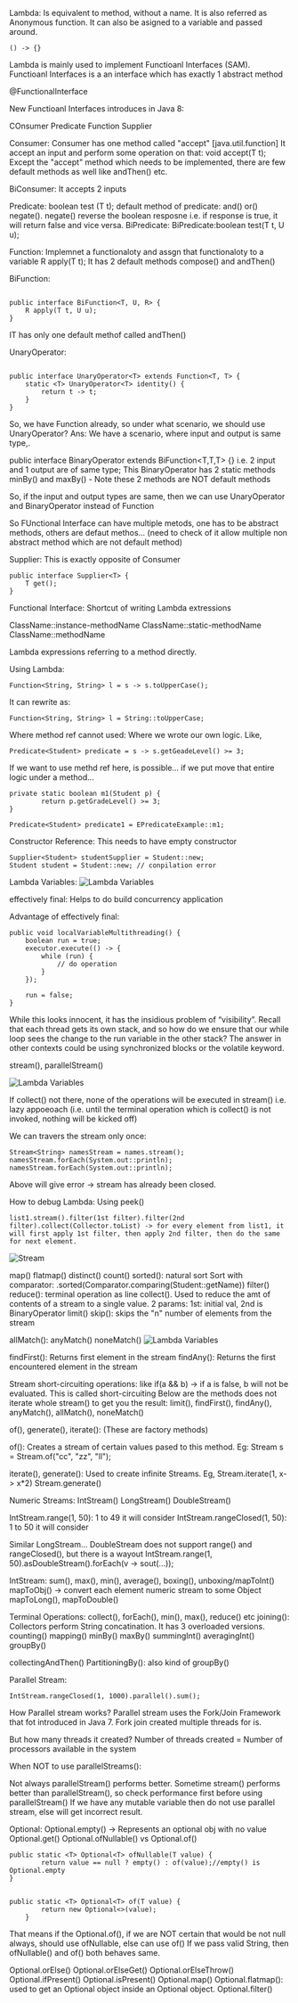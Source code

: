 
Lambda: Is equivalent to method, without a name. It is also referred as Anonymous function. It can also be asigned to a variable and passed around.
```
() -> {}
```

Lambda is mainly used to implement Functioanl Interfaces (SAM). Functioanl Interfaces is a an interface which has exactly 1 abstract method

@FunctionalInterface

New Functioanl Interfaces introduces in Java 8:

COnsumer
Predicate
Function 
Supplier


Consumer:
Consumer has one method called "accept" [java.util.function]
It accept an input and perform some operation on that: void accept(T t);
Except the "accept" method which needs to be implemented, there are few default methods as well like andThen() etc.

BiConsumer: It accepts 2 inputs

Predicate: boolean test (T t);
default method of predicate: and() or() negate(). negate() reverse the boolean resposne i.e. if response is true, it will return false and vice versa.
BiPredicate: BiPredicate:boolean test(T t, U u);

Function: Implemnet a functionaloty and assgn that functionaloty to a variable
R apply(T t);
It has 2 default methods compose() and andThen()

BiFunction:
```

public interface BiFunction<T, U, R> {
    R apply(T t, U u);
}
```

IT has only one default methof called andThen()


UnaryOperator: 
```

public interface UnaryOperator<T> extends Function<T, T> {
    static <T> UnaryOperator<T> identity() {
        return t -> t;
    }
}
```


So, we have Function already, so under what scenario, we should use UnaryOperator?
Ans: We have a scenario, where input and output is same type,.


public interface BinaryOperator<T> extends BiFunction<T,T,T> {}
i.e. 2 input and 1 output are of same type;
This BinaryOperator has 2 static methods minBy() and maxBy() - Note these 2 methods are NOT default methods

So, if the input and output types are same, then we can use UnaryOperator and BinaryOperator instead of Function

So FUnctional Interface can have multiple metods, one has to be abstract methods, others are defaut methos... (need to check of it allow multiple non abstract method which are not default method) 

Supplier: This is exactly opposite of Consumer
```
public interface Supplier<T> {
    T get();
}
```

Functional Interface:
Shortcut of writing Lambda extressions

ClassName::instance-methodName
ClassName::static-methodName
ClassName::methodName

Lambda expressions referring to a method directly.

Using Lambda:
```
Function<String, String> l = s -> s.toUpperCase();
```

It can rewrite as:
```
Function<String, String> l = String::toUpperCase;
```


Where method ref cannot used:
Where we wrote our own logic. Like,

```
Predicate<Student> predicate = s -> s.getGeadeLevel() >= 3;
```

If we want to use methd ref here, is possible... if we put move that entire logic under a method...

```
private static boolean m1(Student p) {
        return p.getGradeLevel() >= 3;
}

Predicate<Student> predicate1 = EPredicateExample::m1;
```

Constructor Reference: This needs to have empty constructor
```
Supplier<Student> studentSupplier = Student::new;
Student student = Student::new; // conpilation error
```


Lambda Variables:
![Lambda Variables](./1.PNG)

effectively final: Helps to do build concurrency application





Advantage of effectively final:

```
public void localVariableMultithreading() {
    boolean run = true;
    executor.execute(() -> {
        while (run) {
            // do operation
        }
    });
    
    run = false;
}
```

While this looks innocent, it has the insidious problem of “visibility”. Recall that each thread gets its own stack, and so how do we ensure that our while loop sees the change to the run variable in the other stack? The answer in other contexts could be using synchronized blocks or the volatile keyword.


stream(), parallelStream()

![Lambda Variables](./1.PNG)

If collect() not there, none of the operations will be executed in stream() i.e. lazy appoeoach (i.e. until the terminal operation which is collect() is not invoked, nothing will be kicked off)

We can travers the stream only once:
```
Stream<String> namesStream = names.stream();
namesStream.forEach(System.out::println);
namesStream.forEach(System.out::println);
```

Above will give error -> stream has already been closed.

How to debug Lambda: Using peek()

```
list1.stream().filter(1st filter).filter(2nd filter).collect(Collector.toList) -> for every element from list1, it will first apply 1st filter, then apply 2nd filter, then do the same for next element.
```
![Stream](./2.PNG)

map()
flatmap()
distinct()
count()
sorted(): natural sort
Sort with comparator: .sorted(Comparator.comparing(Student::getName))
filter()
reduce(): terminal operation as line collect(). Used to reduce the amt of contents of a stream to a single value.
2 params: 1st: initial val, 2nd is BinaryOperator<T>
limit()
skip(): skips the "n" number of elements from the stream


allMatch(): 
anyMatch()
noneMatch()
![Lambda Variables](./3.PNG)

findFirst(): Returns first element in the stream
findAny(): Returns the first encountered element in the stream

Stream short-circuiting operations:
like if(a && b) -> if a is false, b will not be evaluated. This is called short-circuiting 
Below are the methods does not iterate whole stream() to get you the result:
limit(), findFirst(), findAny(), anyMatch(), allMatch(), noneMatch()

of(), generate(), iterate(): (These are factory methods)

of(): Creates a stream of certain values pased to this method.
Eg: Stream<String> s = Stream.of("cc", "zz", "ll");

iterate(), generate(): Used to create infinite Streams.
Eg, 
Stream.iterate(1, x-> x*2)
Stream.generate(<Supplier>)

Numeric Streams:
IntStream()
LongStream()
DoubleStream()

IntStream.range(1, 50): 1 to 49 it will consider
IntStream.rangeClosed(1, 50): 1 to 50 it will consider

Similar LongStream... DoubleStream does not support range() and rangeClosed(), but there is a wayout
IntStream.range(1, 50).asDoubleStream().forEach(v -> sout(...));

IntStream: sum(), max(), min(), average(), boxing(), unboxing/mapToInt()
mapToObj() -> convert each element numeric stream to some Object
mapToLong(), 
mapToDouble()

Terminal Operations:
collect(), forEach(), min(), max(), reduce() etc
joining(): Collectors perform String concatination. It has 3 overloaded versions.
counting()
mapping()
minBy()
maxBy()
summingInt()
averagingInt()
groupBy()

collectingAndThen()
PartitioningBy(): also kind of groupBy()

Parallel Stream:
```
IntStream.rangeClosed(1, 1000).parallel().sum();
```

How Parallel stream works?
Parallel stream uses the Fork/Join Framework that fot introduced in Java 7. Fork join created multiple threads for is. 

But how many threads it created?
Number of threads created = Number of processors available in the system

When NOT to use parallelStreams():

Not always parallelStream() performs better. Sometime stream() performs better than parallelStream(), so check performance first before using parallelStream()
If we have any mutable variable then do not use parallel stream, else will get incorrect result.

Optional:
Optional.empty() -> Represents an optional obj with no value
Optional.get()
Optional.ofNullable() vs Optional.of()

```
public static <T> Optional<T> ofNullable(T value) {
        return value == null ? empty() : of(value);//empty() is Optional.empty
}


public static <T> Optional<T> of(T value) {
        return new Optional<>(value);
    }
```

That means if the Optional.of(<some value>), if we are NOT certain that <some value> would be not null always, should use ofNullable, else can use of()
If we pass valid String, then ofNullable() and of() both behaves same.

Optional.orElse()
Optional.orElseGet()
Optional.orElseThrow()
Optional.ifPresent()
Optional.isPresent()
Optional.map()
Optional.flatmap(): used to get an Optional object inside an Optional object.
Optional.filter()





































 

 